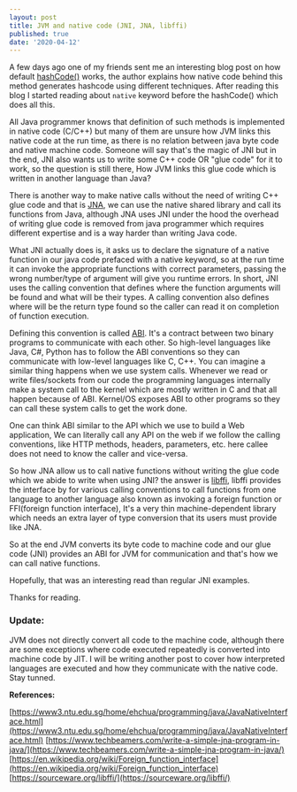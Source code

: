 ```yaml
---
layout: post
title: JVM and native code (JNI, JNA, libffi)
published: true
date: '2020-04-12'
---
```


A few days ago one of my friends sent me an interesting blog post on how default [hashCode()](https://srvaroa.github.io/jvm/java/openjdk/biased-locking/2017/01/30/hashCode.html) works, the author explains how native code behind this method generates hashcode using different techniques. After reading this blog I started reading about `native` keyword before the hashCode() which does all this.

All Java programmer knows that definition of such methods is implemented in native code (C/C++) but many of them are unsure how JVM links this native code at the run time, as there is no relation between java byte code and native machine code. Someone will say that's the magic of JNI but in the end, JNI also wants us to write some C++ code OR "glue code"  for it to work, so the question is still there, How JVM links this glue code which is written in another language than Java? 

There is another way to make native calls without the need of writing C++ glue code and that is [JNA](https://github.com/java-native-access/jna), we can use the native shared library and call its functions from Java, although JNA uses JNI under the hood the overhead of writing glue code is removed from java programmer which requires different expertise and is a way harder than writing Java code.

What JNI actually does is, it asks us to declare the signature of a native function in our java code prefaced with a native keyword, so at the run time it can invoke the appropriate functions with correct parameters, passing the wrong number/type of argument will give you runtime errors. In short, JNI uses the calling convention that defines where the function arguments will be found and what will be their types. A calling convention also defines where will be the return type found so the caller can read it on completion of function execution.

Defining this convention is called [ABI](https://en.wikipedia.org/wiki/Application_binary_interface). It's a contract between two binary programs to communicate with each other. So high-level languages like  Java, C#, Python has to follow the ABI conventions so they can communicate with low-level languages like C, C++. You can imagine a similar thing happens when we use system calls. Whenever we read or write files/sockets from our code the programming languages internally make a system call to the kernel which are mostly written in C and that all happen because of ABI. Kernel/OS exposes ABI to other programs so they can call these system calls to get the work done.  

One can think ABI similar to the API which we use to build a Web application, We can literally call any API on the web if we follow the calling conventions, like HTTP methods, headers, parameters, etc. here callee does not need to know the caller and vice-versa.

So how JNA allow us to call native functions without writing the glue code which we abide to write when using JNI? the answer is [libffi](https://sourceware.org/libffi/), libffi provides the interface by for various calling conventions to call functions from one language to another language also known as invoking a foreign function or FFI(foreign function interface), It's a very thin machine-dependent library which needs an extra layer of type conversion that its users must provide like JNA.

So at the end JVM converts its byte code to machine code and our glue code (JNI) provides an ABI for JVM for communication and that's how we can call native functions. 

Hopefully, that was an interesting read than regular JNI examples.

Thanks for reading.


### Update:

JVM does not directly convert all code to the machine code, although there are some exceptions where code executed repeatedly is converted into machine code by JIT. I will be writing another post to cover how interpreted languages are executed and how they communicate with the native code. Stay tunned.


**References:**  

[https://www3.ntu.edu.sg/home/ehchua/programming/java/JavaNativeInterface.html](https://www3.ntu.edu.sg/home/ehchua/programming/java/JavaNativeInterface.html)
[https://www.techbeamers.com/write-a-simple-jna-program-in-java/](https://www.techbeamers.com/write-a-simple-jna-program-in-java/)
[https://en.wikipedia.org/wiki/Foreign_function_interface](https://en.wikipedia.org/wiki/Foreign_function_interface)
[https://sourceware.org/libffi/](https://sourceware.org/libffi/)
